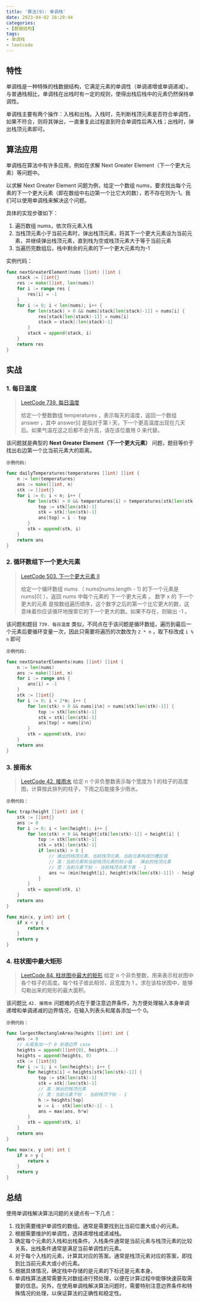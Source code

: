 ```yaml
---
title: '算法(9): 单调栈'
date: 2023-04-02 16:29:44
categories:
- [数据结构]
tags:
- 单调栈
- leetcode
---
```


## 特性

单调栈是一种特殊的栈数据结构，它满足元素的单调性（单调递增或单调递减）。与普通栈相比，单调栈在出栈时有一定的规则，使得出栈后栈中的元素仍然保持单调性。

单调栈主要有两个操作：入栈和出栈。入栈时，先判断栈顶元素是否符合单调性，如果不符合，则将其弹出，一直重复此过程直到符合单调性后再入栈；出栈时，弹出栈顶元素即可。

## 算法应用

单调栈在算法中有许多应用，例如在求解 Next Greater Element（下一个更大元素）等问题中。

以求解 Next Greater Element 问题为例，给定一个数组 nums，要求找出每个元素的下一个更大元素（即在数组中右边第一个比它大的数），若不存在则为-1。我们可以使用单调栈来解决这个问题。

具体的实现步骤如下：

1. 遍历数组 nums，依次将元素入栈
2. 当栈顶元素小于当前元素时，弹出栈顶元素，将其下一个更大元素设为当前元素，并继续弹出栈顶元素，直到栈为空或栈顶元素大于等于当前元素
3. 当遍历完数组后，栈中剩余的元素的下一个更大元素均为-1

实例代码：

```go
func nextGreaterElement(nums []int) []int {
    stack := []int{}
    res := make([]int, len(nums))
    for i := range res {
        res[i] = -1
    }
    for i := 0; i < len(nums); i++ {
        for len(stack) > 0 && nums[stack[len(stack)-1]] < nums[i] {
            res[stack[len(stack)-1]] = nums[i]
            stack = stack[:len(stack)-1]
        }
        stack = append(stack, i)
    }
    return res
}
```

## 实战

### 1. 每日温度

> [LeetCode 739. 每日温度](https://leetcode.cn/problems/daily-temperatures/)
>
> 给定一个整数数组 temperatures ，表示每天的温度，返回一个数组 answer ，其中 answer[i] 是指对于第 i 天，下一个更高温度出现在几天后。如果气温在这之后都不会升高，请在该位置用 0 来代替。

该问题就是典型的 **Next Greater Element（下一个更大元素）** 问题，题目等价于找出右边第一个比当前元素大的距离。

`示例代码:`

```go
func dailyTemperatures(temperatures []int) []int {
	n := len(temperatures)
	ans := make([]int, n)
	stk := []int{}
	for i := 0; i < n; i++ {
		for len(stk) > 0 && temperatures[i] > temperatures[stk[len(stk)-1]] {
			top := stk[len(stk)-1]
			stk = stk[:len(stk)-1]
			ans[top] = i - top
		}
		stk = append(stk, i)
	}
	return ans
}
```

### 2. 循环数组下一个更大元素

> [LeetCode 503. 下一个更大元素 II](https://leetcode.cn/problems/next-greater-element-ii/)
> 
> 给定一个循环数组 nums （ nums[nums.length - 1] 的下一个元素是 nums[0] ），返回 nums 中每个元素的 下一个更大元素 。
> 数字 x 的 下一个更大的元素 是按数组遍历顺序，这个数字之后的第一个比它更大的数，这意味着你应该循环地搜索它的下一个更大的数。如果不存在，则输出 -1 。

该问题和题目 `739. 每日温度` 类似，不同点在于该问题是循环数组，遍历到最后一个元素后要循环变量一次，因此只需要将遍历的次数改为 `2 * n` ，取下标改成 `i % n` 即可

`示例代码:`

```go
func nextGreaterElements(nums []int) []int {
	n := len(nums)
	ans := make([]int, n)
	for i := range ans {
		ans[i] = -1
	}
	stk := []int{}
	for i := 0; i < 2*n; i++ {
		for len(stk) > 0 && nums[i%n] > nums[stk[len(stk)-1]] {
			top := stk[len(stk)-1]
			stk = stk[:len(stk)-1]
			ans[top] = nums[i%n]
		}
		stk = append(stk, i%n)
	}
	return ans
}
```

### 3. 接雨水

> [LeetCode 42. 接雨水](https://leetcode.cn/problems/trapping-rain-water/)
> 给定 n 个非负整数表示每个宽度为 1 的柱子的高度图，计算按此排列的柱子，下雨之后能接多少雨水。

`示例代码：`

```go
func trap(height []int) int {
	stk := []int{}
	ans := 0
	for i := 0; i < len(height); i++ {
		for len(stk) > 0 && height[stk[len(stk)-1]] < height[i] {
			top := stk[len(stk)-1]
			stk = stk[:len(stk)-1]
			if len(stk) > 0 {
                // 弹出的栈顶元素、当前栈顶元素、当前元素构成凹槽区域
                // 高：当前元素和当前栈顶元素的较小值 - 弹出的栈顶元素
                // 宽：当前元素下标 - 当前栈顶元素下表 - 1
				ans += (min(height[i], height[stk[len(stk)-1]]) - height[top]) * (i - stk[len(stk) - 1] - 1)
			}
		}
		stk = append(stk, i)
	}
	return ans
}

func min(x, y int) int {
	if x < y {
		return x
	}
	return y
}
```

### 4. 柱状图中最大矩形

> [LeetCode 84. 柱状图中最大的矩形](https://leetcode.cn/problems/largest-rectangle-in-histogram/)
> 给定 n 个非负整数，用来表示柱状图中各个柱子的高度。每个柱子彼此相邻，且宽度为 1 。求在该柱状图中，能够勾勒出来的矩形的最大面积。

该问题比 `42. 接雨水` 问题难的点在于要注意边界条件，为方便处理输入本身单调递增和单调递减的边界情况，在输入列表头和尾各添加一个 0。

`示例代码：`

```go
func largestRectangleArea(heights []int) int {
	ans := 0
    // 头尾各加一个 0 处理边界 case
	heights = append([]int{0}, heights...)
	heights = append(heights, 0)
	stk := []int{0}
	for i := 1; i < len(heights); i++ {
		for heights[i] < heights[stk[len(stk)-1]] {
			top := stk[len(stk)-1]
			stk = stk[:len(stk)-1]
            // 高：弹出的栈顶元素
            // 宽：当前元素下标 - 当前栈顶下标 - 1
			h := heights[top]
			w := i - stk[len(stk)-1] - 1
			ans = max(ans, h*w)
		}
		stk = append(stk, i)
	}
	return ans
}

func max(x, y int) int {
	if x > y {
		return x
	}
	return y
}
```

## 总结

使用单调栈解决算法问题的关键点有一下几点：

1. 找到需要维护单调性的数组。通常是需要找到比当前位置大或小的元素。
2. 根据需要维护的单调性，选择递增栈或递减栈。
3. 确定每个元素的入栈和出栈条件。入栈条件通常是当前元素与栈顶元素的比较关系，出栈条件通常是满足当前单调性的元素。
4. 对于每个入栈的元素，计算其对应的答案。通常是栈顶元素对应的答案，即找到比当前元素大或小的元素。
5. 根据具体情况，确定栈中存储的是元素的下标还是元素本身。
6. 单调栈算法通常需要先对数组进行预处理，以便在计算过程中能够快速获取需要的信息。另外，在使用单调栈解决算法问题时，需要特别注意边界条件和特殊情况的处理，以保证算法的正确性和稳定性。
